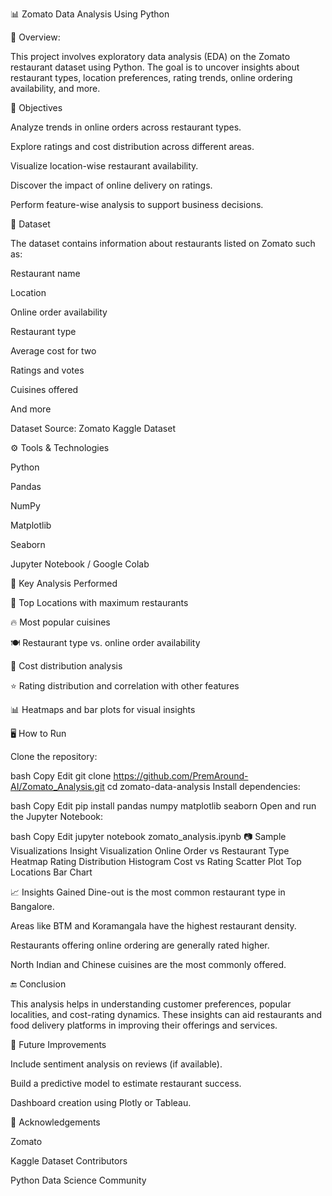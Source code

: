 📊 Zomato Data Analysis Using Python

📌 Overview:

This project involves exploratory data analysis (EDA) on the Zomato restaurant dataset using Python. The goal is to uncover insights about restaurant types, location preferences, rating trends, online ordering availability, and more.

🧠 Objectives

Analyze trends in online orders across restaurant types.

Explore ratings and cost distribution across different areas.

Visualize location-wise restaurant availability.

Discover the impact of online delivery on ratings.

Perform feature-wise analysis to support business decisions.

📁 Dataset

The dataset contains information about restaurants listed on Zomato such as:

Restaurant name

Location

Online order availability

Restaurant type

Average cost for two

Ratings and votes

Cuisines offered

And more

Dataset Source: Zomato Kaggle Dataset

⚙️ Tools & Technologies

Python

Pandas

NumPy

Matplotlib

Seaborn

Jupyter Notebook / Google Colab

📌 Key Analysis Performed

📍 Top Locations with maximum restaurants


🔥 Most popular cuisines


🍽️ Restaurant type vs. online order availability


💸 Cost distribution analysis


⭐ Rating distribution and correlation with other features


📊 Heatmaps and bar plots for visual insights


🖥️ How to Run

Clone the repository:

bash
Copy
Edit
git clone https://github.com/PremAround-AI/Zomato_Analysis.git
cd zomato-data-analysis
Install dependencies:

bash
Copy
Edit
pip install pandas numpy matplotlib seaborn
Open and run the Jupyter Notebook:

bash
Copy
Edit
jupyter notebook zomato_analysis.ipynb
📷 Sample Visualizations
Insight	Visualization
Online Order vs Restaurant Type	Heatmap
Rating Distribution	Histogram
Cost vs Rating	Scatter Plot
Top Locations	Bar Chart

📈 Insights Gained
Dine-out is the most common restaurant type in Bangalore.

Areas like BTM and Koramangala have the highest restaurant density.

Restaurants offering online ordering are generally rated higher.

North Indian and Chinese cuisines are the most commonly offered.

🔚 Conclusion

This analysis helps in understanding customer preferences, popular localities, and cost-rating dynamics. These insights can aid restaurants and food delivery platforms in improving their offerings and services.

📌 Future Improvements

Include sentiment analysis on reviews (if available).

Build a predictive model to estimate restaurant success.

Dashboard creation using Plotly or Tableau.

🙌 Acknowledgements

Zomato

Kaggle Dataset Contributors

Python Data Science Community
